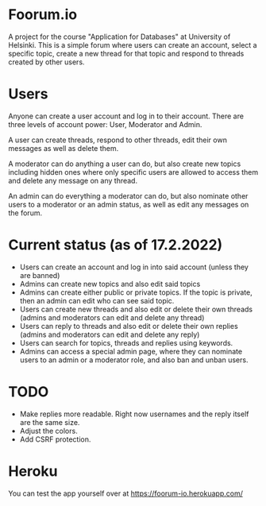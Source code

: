 # Foorum.io
A project for the course "Application for Databases" at University of Helsinki. This is a simple forum where users can create an account, select a specific topic, create a new thread for that topic and respond to threads created by other users.

# Users
Anyone can create a user account and log in to their account. There are three levels of account power: User, Moderator and Admin.

A user can create threads, respond to other threads, edit their own messages as well as delete them.

A moderator can do anything a user can do, but also create new topics including hidden ones where only specific users are allowed to access them and delete any message on any thread.

An admin can do everything a moderator can do, but also nominate other users to a moderator or an admin status, as well as edit any messages on the forum.

# Current status (as of 17.2.2022)
- Users can create an account and log in into said account (unless they are banned)
- Admins can create new topics and also edit said topics
- Admins can create either public or private topics. If the topic is private, then an admin can edit who can see said topic.
- Users can create new threads and also edit or delete their own threads (admins and moderators can edit and delete any thread)
- Users can reply to threads and also edit or delete their own replies (admins and moderators can edit and delete any reply)
- Users can search for topics, threads and replies using keywords.
- Admins can access a special admin page, where they can nominate users to an admin or a moderator role, and also ban and unban users.

# TODO
- Make replies more readable. Right now usernames and the reply itself are the same size.
- Adjust the colors.
- Add CSRF protection.

# Heroku
You can test the app yourself over at https://foorum-io.herokuapp.com/
